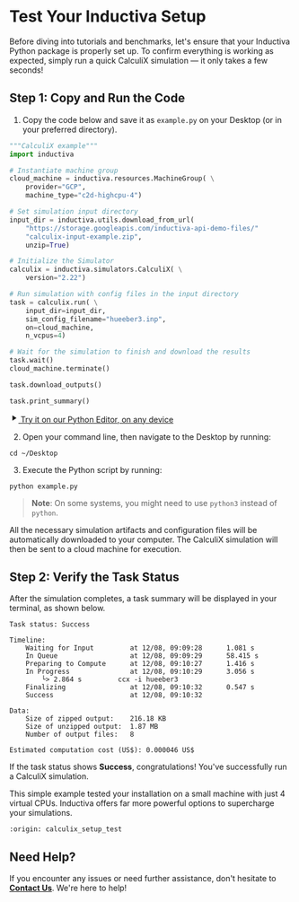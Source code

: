 # Test Your Inductiva Setup
Before diving into tutorials and benchmarks, let's ensure that your Inductiva Python package is properly set up. To confirm everything is working as expected, simply run a quick CalculiX simulation — it only takes a few seconds!

## Step 1: Copy and Run the Code

1. Copy the code below and save it as `example.py` on your Desktop (or in your preferred directory).

```python
"""CalculiX example"""
import inductiva

# Instantiate machine group
cloud_machine = inductiva.resources.MachineGroup( \
    provider="GCP",
    machine_type="c2d-highcpu-4")

# Set simulation input directory
input_dir = inductiva.utils.download_from_url(
    "https://storage.googleapis.com/inductiva-api-demo-files/"
    "calculix-input-example.zip",
    unzip=True)

# Initialize the Simulator
calculix = inductiva.simulators.CalculiX( \
    version="2.22")

# Run simulation with config files in the input directory
task = calculix.run( \
    input_dir=input_dir,
    sim_config_filename="hueeber3.inp",
    on=cloud_machine,
    n_vcpus=4)

# Wait for the simulation to finish and download the results
task.wait()
cloud_machine.terminate()

task.download_outputs()

task.print_summary()
```

<a href="https://console.inductiva.ai/editor?simulator_name=calculix" class="try-playground-button" target="_blank">
  <svg class="icon" xmlns="http://www.w3.org/2000/svg" width="16" height="16" viewBox="0 0 24 24" fill="currentColor">
    <path d="M8 5v14l11-7z"/>
  </svg>
  Try it on our Python Editor, on any device
</a>

2. Open your command line, then navigate to the Desktop by running:

```
cd ~/Desktop
```

3. Execute the Python script by running:

```
python example.py
```

> **Note**: On some systems, you might need to use `python3` instead of `python`.

All the necessary simulation artifacts and configuration files will be automatically downloaded to your computer. The CalculiX simulation will then be sent to a cloud machine for execution.

## Step 2: Verify the Task Status
After the simulation completes, a task summary will be displayed in your terminal, as shown below. 

```
Task status: Success

Timeline:
	Waiting for Input         at 12/08, 09:09:28      1.081 s
	In Queue                  at 12/08, 09:09:29      58.415 s
	Preparing to Compute      at 12/08, 09:10:27      1.416 s
	In Progress               at 12/08, 09:10:29      3.056 s
		└> 2.864 s         ccx -i hueeber3
	Finalizing                at 12/08, 09:10:32      0.547 s
	Success                   at 12/08, 09:10:32      

Data:
	Size of zipped output:    216.18 KB
	Size of unzipped output:  1.87 MB
	Number of output files:   8

Estimated computation cost (US$): 0.000046 US$
```

If the task status shows **Success**, congratulations! You've successfully run a CalculiX simulation.

This simple example tested your installation on a small machine with just 4 virtual CPUs. Inductiva offers far more powerful options to supercharge your simulations.

```{banner_small}
:origin: calculix_setup_test
```

## Need Help?
If you encounter any issues or need further assistance, don't hesitate to [**Contact Us**](mailto:support@inductiva.ai). We're here to help!
